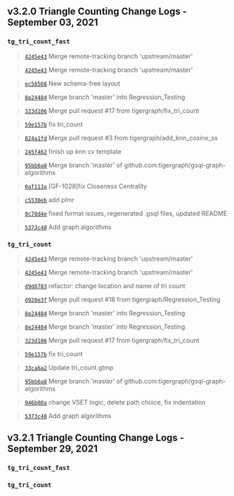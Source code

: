 
## v3.2.0 Triangle Counting Change Logs - September 03, 2021

### `tg_tri_count_fast`

> [`4245e43`](https://github.com/tigergraph/gsql-graph-algorithms/commit/4245e43a22b913d135841349a2b0754e7ab8968e) Merge remote-tracking branch 'upstream/master'

> [`4245e43`](https://github.com/tigergraph/gsql-graph-algorithms/commit/4245e43a22b913d135841349a2b0754e7ab8968e) Merge remote-tracking branch 'upstream/master'

> [`ec58568`](https://github.com/tigergraph/gsql-graph-algorithms/commit/ec58568cdd7e608bd7af13d6bce2eaf781c9798f) New schema-free layout

> [`8e24484`](https://github.com/tigergraph/gsql-graph-algorithms/commit/8e244844ff5afbdbeecb3392e1200b50631dba54) Merge branch 'master' into Regression_Testing

> [`323d106`](https://github.com/tigergraph/gsql-graph-algorithms/commit/323d106c2489fad9220e7874e11162e2ab53834c) Merge pull request #17 from tigergraph/fix_tri_count

> [`59e157b`](https://github.com/tigergraph/gsql-graph-algorithms/commit/59e157b7d31446e0fb2837fd45a4c2a6d5aea250) fix tri_count

> [`824a1fd`](https://github.com/tigergraph/gsql-graph-algorithms/commit/824a1fda88a0134eafb064733d9bb317774066ed) Merge pull request #3 from tigergraph/add_knn_cosine_ss

> [`245f462`](https://github.com/tigergraph/gsql-graph-algorithms/commit/245f462df49aceb3afc09d68d65c2a7f81c4da4c) finish up knn cv template

> [`95bb6a8`](https://github.com/tigergraph/gsql-graph-algorithms/commit/95bb6a8abcec371e5acd07fb3f94f5480be616ce) Merge branch 'master' of github.com:tigergraph/gsql-graph-algorithms

> [`0af113a`](https://github.com/tigergraph/gsql-graph-algorithms/commit/0af113ab6628b6a724101d6fee39f70bb58f0451) [GF-1028]fix Closeness Centrality

> [`c5530eb`](https://github.com/tigergraph/gsql-graph-algorithms/commit/c5530eb68c9753a628e969c7168fd9d7ae3ec392) add plmr

> [`9c78d4e`](https://github.com/tigergraph/gsql-graph-algorithms/commit/9c78d4ebb9ede34f286a8887f230d57f6a30568f) fixed format issues, regenerated .gsql files, updated README

> [`5373c48`](https://github.com/tigergraph/gsql-graph-algorithms/commit/5373c482fc2bda5c0d5582e6349559aba18c36be) Add graph algorithms

### `tg_tri_count`

> [`4245e43`](https://github.com/tigergraph/gsql-graph-algorithms/commit/4245e43a22b913d135841349a2b0754e7ab8968e) Merge remote-tracking branch 'upstream/master'

> [`4245e43`](https://github.com/tigergraph/gsql-graph-algorithms/commit/4245e43a22b913d135841349a2b0754e7ab8968e) Merge remote-tracking branch 'upstream/master'

> [`d9d8783`](https://github.com/tigergraph/gsql-graph-algorithms/commit/d9d87831becace9b3c582688ac4864dfecf78f12) refactor: change location and name of tri count

> [`d920e3f`](https://github.com/tigergraph/gsql-graph-algorithms/commit/d920e3f101f38087dd38e5d7edec161fc0710782) Merge pull request #18 from tigergraph/Regression_Testing

> [`8e24484`](https://github.com/tigergraph/gsql-graph-algorithms/commit/8e244844ff5afbdbeecb3392e1200b50631dba54) Merge branch 'master' into Regression_Testing

> [`8e24484`](https://github.com/tigergraph/gsql-graph-algorithms/commit/8e244844ff5afbdbeecb3392e1200b50631dba54) Merge branch 'master' into Regression_Testing

> [`323d106`](https://github.com/tigergraph/gsql-graph-algorithms/commit/323d106c2489fad9220e7874e11162e2ab53834c) Merge pull request #17 from tigergraph/fix_tri_count

> [`59e157b`](https://github.com/tigergraph/gsql-graph-algorithms/commit/59e157b7d31446e0fb2837fd45a4c2a6d5aea250) fix tri_count

> [`33ca6a2`](https://github.com/tigergraph/gsql-graph-algorithms/commit/33ca6a20baa3f2ecf7e5b80b36e791f5f1e67d05) Update tri_count.gtmp

> [`95bb6a8`](https://github.com/tigergraph/gsql-graph-algorithms/commit/95bb6a8abcec371e5acd07fb3f94f5480be616ce) Merge branch 'master' of github.com:tigergraph/gsql-graph-algorithms

> [`946b08a`](https://github.com/tigergraph/gsql-graph-algorithms/commit/946b08aa814eb225f4030d05e958438e36751574) change VSET logic, delete path choice, fix indentation

> [`5373c48`](https://github.com/tigergraph/gsql-graph-algorithms/commit/5373c482fc2bda5c0d5582e6349559aba18c36be) Add graph algorithms

## v3.2.1 Triangle Counting Change Logs - September 29, 2021

### `tg_tri_count_fast`

### `tg_tri_count`

